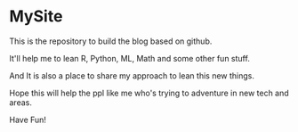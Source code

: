 # MySite

This is the repository to build the blog based on github.

It'll help me to lean R, Python, ML, Math and some other fun stuff.

And It is also a place to share my approach to lean this new things.

Hope this will help the ppl like me who's trying to adventure in new tech and areas.

Have Fun!
